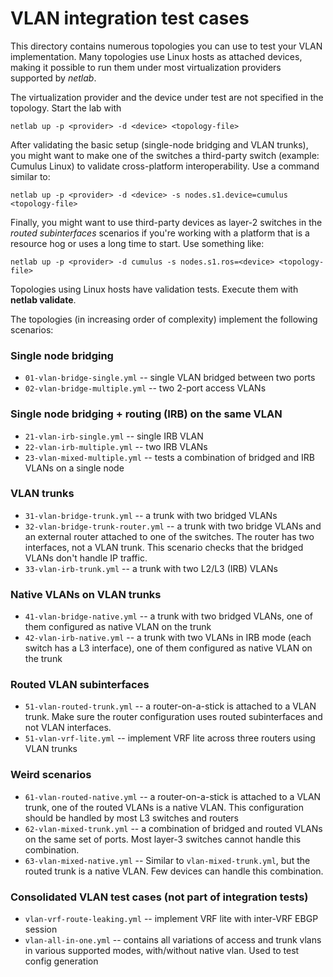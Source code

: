 # VLAN integration test cases

This directory contains numerous topologies you can use to test your VLAN implementation.
Many topologies use Linux hosts as attached devices, making it possible to run them under
most virtualization providers supported by *netlab*.

The virtualization provider and the device under test are not specified in the topology.
Start the lab with

```
netlab up -p <provider> -d <device> <topology-file>
```

After validating the basic setup (single-node bridging and VLAN trunks), you might want
to make one of the switches a third-party switch (example: Cumulus Linux) to validate
cross-platform interoperability. Use a command similar to:

```
netlab up -p <provider> -d <device> -s nodes.s1.device=cumulus <topology-file>
```

Finally, you might want to use third-party devices as layer-2 switches in the _routed
subinterfaces_ scenarios if you're working with a platform that is a resource hog or
uses a long time to start. Use something like:

```
netlab up -p <provider> -d cumulus -s nodes.s1.ros=<device> <topology-file>
```

Topologies using Linux hosts have validation tests. Execute them with **netlab validate**.

The topologies (in increasing order of complexity) implement the following scenarios:

### Single node bridging

* `01-vlan-bridge-single.yml` -- single VLAN bridged between two ports
* `02-vlan-bridge-multiple.yml` -- two 2-port access VLANs

### Single node bridging + routing (IRB) on the same VLAN

* `21-vlan-irb-single.yml` -- single IRB VLAN
* `22-vlan-irb-multiple.yml` -- two IRB VLANs
* `23-vlan-mixed-multiple.yml` -- tests a combination of bridged and IRB VLANs on a single node

### VLAN trunks

* `31-vlan-bridge-trunk.yml` -- a trunk with two bridged VLANs
* `32-vlan-bridge-trunk-router.yml` -- a trunk with two bridge VLANs and an external
  router attached to one of the switches. The router has two interfaces, not a VLAN trunk.
  This scenario checks that the bridged VLANs don't handle IP traffic.
* `33-vlan-irb-trunk.yml` -- a trunk with two L2/L3 (IRB) VLANs

### Native VLANs on VLAN trunks

* `41-vlan-bridge-native.yml` -- a trunk with two bridged VLANs, one of them configured as
  native VLAN on the trunk
* `42-vlan-irb-native.yml` -- a trunk with two VLANs in IRB mode (each switch has a L3
  interface), one of them configured as native VLAN on the trunk

### Routed VLAN subinterfaces

* `51-vlan-routed-trunk.yml` -- a router-on-a-stick is attached to a VLAN trunk. Make sure the
  router configuration uses routed subinterfaces and not VLAN interfaces.
* `51-vlan-vrf-lite.yml` -- implement VRF lite across three routers using VLAN trunks

### Weird scenarios

* `61-vlan-routed-native.yml` -- a router-on-a-stick is attached to a VLAN trunk, one of the
  routed VLANs is a native VLAN. This configuration should be handled by most L3 switches
  and routers
* `62-vlan-mixed-trunk.yml` -- a combination of bridged and routed VLANs on the same set
  of ports. Most layer-3 switches cannot handle this combination.
* `63-vlan-mixed-native.yml` -- Similar to `vlan-mixed-trunk.yml`, but the routed trunk
  is a native VLAN. Few devices can handle this combination.

### Consolidated VLAN test cases (not part of integration tests)

* `vlan-vrf-route-leaking.yml` -- implement VRF lite with inter-VRF EBGP session
* `vlan-all-in-one.yml` -- contains all variations of access and trunk vlans in various supported modes, with/without native vlan. Used to test config generation
